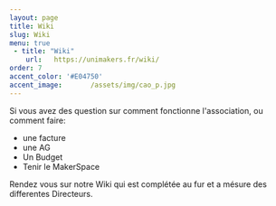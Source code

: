 ```yaml
---
layout: page
title: Wiki
slug: Wiki
menu: true
 - title: "Wiki"
    url:   https://unimakers.fr/wiki/
order: 7
accent_color: '#E04750'
accent_image:       /assets/img/cao_p.jpg
---
```


Si vous avez des question sur comment fonctionne l'association, ou comment faire:
* une facture
* une AG
* Un Budget
* Tenir le MakerSpace

Rendez vous sur notre Wiki qui est complétée au fur et a mésure des differentes Directeurs.

